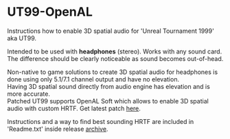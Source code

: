 # UT99-OpenAL
Instructions how to enable 3D spatial audio for 'Unreal Tournament 1999' aka UT99.

Intended to be used with **headphones** (stereo). Works with any sound card.  
The difference should be clearly noticeable as sound becomes out-of-head.

Non-native to game solutions to create 3D spatial audio for headphones is done using only 5.1/7.1 channel output and have no elevation.  
Having 3D spatial sound directly from audio engine has elevation and is more accurate.  
Patched UT99 supports OpenAL Soft which allows to enable 3D spatial audio with custom HRTF. Get latest patch [here](https://github.com/OldUnreal/UnrealTournamentPatches/releases).

Instructions and a way to find best sounding HRTF are included in 'Readme.txt' inside release [archive](https://github.com/main-exe/UT99-OpenAL/releases).
